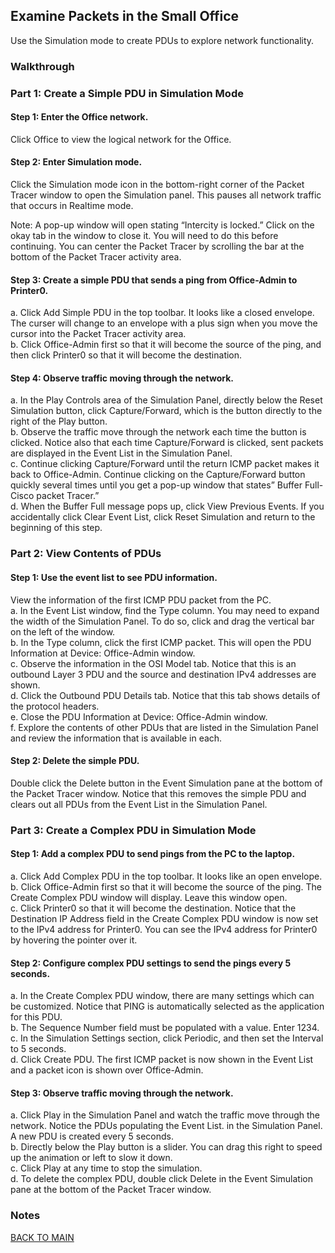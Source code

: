 ## Examine Packets in the Small Office
Use the Simulation mode to create PDUs to explore network functionality.

### Walkthrough

### Part 1: Create a Simple PDU in Simulation Mode
#### Step 1: Enter the Office network.

Click Office to view the logical network for the Office.  

#### Step 2: Enter Simulation mode.

Click the Simulation mode icon in the bottom-right corner of the Packet Tracer window to open the Simulation panel. This pauses all network traffic that occurs in Realtime mode.

Note: A pop-up window will open stating “Intercity is locked.” Click on the okay tab in the window to close it. You will need to do this before continuing. You can center the Packet Tracer by scrolling the bar at the bottom of the Packet Tracer activity area.

#### Step 3: Create a simple PDU that sends a ping from Office-Admin to Printer0.

a.     Click Add Simple PDU in the top toolbar. It looks like a closed envelope. The curser will change to an envelope with a plus sign when you move the cursor into the Packet Tracer activity area.  
b.     Click Office-Admin first so that it will become the source of the ping, and then click Printer0 so that it will become the destination.  

#### Step 4: Observe traffic moving through the network.

a.     In the Play Controls area of the Simulation Panel, directly below the Reset Simulation button, click Capture/Forward, which is the button directly to the right of the Play button.  
b.     Observe the traffic move through the network each time the button is clicked. Notice also that each time Capture/Forward is clicked, sent packets are displayed in the Event List in the Simulation Panel.  
c.     Continue clicking Capture/Forward until the return ICMP packet makes it back to Office-Admin. Continue clicking on the Capture/Forward button quickly several times until you get a pop-up window that states” Buffer Full-Cisco packet Tracer.”  
d.     When the Buffer Full message pops up, click View Previous Events. If you accidentally click Clear Event List, click Reset Simulation and return to the beginning of this step.

### Part 2: View Contents of PDUs

#### Step 1: Use the event list to see PDU information.

View the information of the first ICMP PDU packet from the PC.  
a.     In the Event List window, find the Type column. You may need to expand the width of the Simulation Panel. To do so, click and drag the vertical bar on the left of the window.  
b.     In the Type column, click the first ICMP packet. This will open the PDU Information at Device: Office-Admin window.  
c.     Observe the information in the OSI Model tab. Notice that this is an outbound Layer 3 PDU and the source and destination IPv4 addresses are shown.  
d.     Click the Outbound PDU Details tab. Notice that this tab shows details of the protocol headers.  
e.     Close the PDU Information at Device: Office-Admin window.  
f.      Explore the contents of other PDUs that are listed in the Simulation Panel and review the information that is available in each.  

#### Step 2: Delete the simple PDU.

Double click the Delete button in the Event Simulation pane at the bottom of the Packet Tracer window. Notice that this removes the simple PDU and clears out all PDUs from the Event List in the Simulation Panel.  

### Part 3: Create a Complex PDU in Simulation Mode

#### Step 1: Add a complex PDU to send pings from the PC to the laptop.
a.     Click Add Complex PDU in the top toolbar. It looks like an open envelope.  
b.     Click Office-Admin first so that it will become the source of the ping. The Create Complex PDU window will display. Leave this window open.  
c.     Click Printer0 so that it will become the destination. Notice that the Destination IP Address field in the Create Complex PDU window is now set to the IPv4 address for Printer0. You can see the IPv4 address for Printer0 by hovering the pointer over it.  

#### Step 2: Configure complex PDU settings to send the pings every 5 seconds.

a.     In the Create Complex PDU window, there are many settings which can be customized. Notice that PING is automatically selected as the application for this PDU.  
b.     The Sequence Number field must be populated with a value. Enter 1234.  
c.     In the Simulation Settings section, click Periodic, and then set the Interval to 5 seconds.  
d.     Click Create PDU. The first ICMP packet is now shown in the Event List and a packet icon is shown over Office-Admin.  

#### Step 3: Observe traffic moving through the network.

a.     Click Play in the Simulation Panel and watch the traffic move through the network. Notice the PDUs populating the Event List. in the Simulation Panel. A new PDU is created every 5 seconds.  
b.     Directly below the Play button is a slider. You can drag this right to speed up the animation or left to slow it down.  
c.     Click Play at any time to stop the simulation.  
d.     To delete the complex PDU, double click Delete in the Event Simulation pane at the bottom of the Packet Tracer window.  

### Notes

[BACK TO MAIN](https://github.com/lfost42/networking)